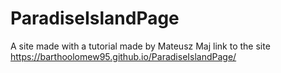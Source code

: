 # ParadiseIslandPage
A site made with a tutorial made by Mateusz Maj
link to the site https://barthoolomew95.github.io/ParadiseIslandPage/


